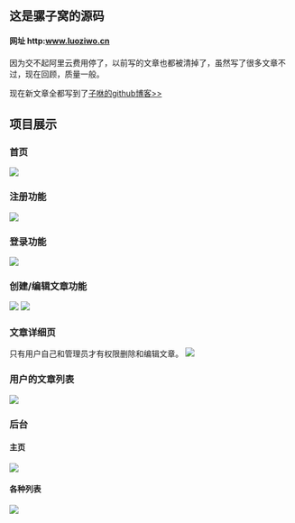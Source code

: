 这是骡子窝的源码
---
#### 网址 http:www.luoziwo.cn
因为交不起阿里云费用停了，以前写的文章也都被清掉了，虽然写了很多文章不过，现在回顾，质量一般。

现在新文章全都写到了[子咻的github博客>>](https://github.com/CodeLittlePrince/blog)

项目展示
---
### 首页
<img src="http://or1edgicq.bkt.clouddn.com/luoziwo-0.png?imageView2/2/w/1600" />

### 注册功能
<img src="http://or1edgicq.bkt.clouddn.com/luoziwo-1.png?imageView2/2/w/1600" />

### 登录功能
<img src="http://or1edgicq.bkt.clouddn.com/luoziwo-2.png?imageView2/2/w/1600" />

### 创建/编辑文章功能
<img src="http://or1edgicq.bkt.clouddn.com/luoziwo-3.png?imageView2/2/w/1600" />
<img src="http://or1edgicq.bkt.clouddn.com/luoziwo-4.png?imageView2/2/w/1600" />

### 文章详细页
只有用户自己和管理员才有权限删除和编辑文章。
<img src="http://or1edgicq.bkt.clouddn.com/luoziwo-5.png?imageView2/2/w/1600" />

### 用户的文章列表
<img src="http://or1edgicq.bkt.clouddn.com/luoziwo-7.png?imageView2/2/w/1600" />

### 后台

#### 主页
<img src="http://or1edgicq.bkt.clouddn.com/luoziwo-6.png?imageView2/2/w/1600" />

#### 各种列表
<img src="http://or1edgicq.bkt.clouddn.com/luoziwo-8.png?imageView2/2/w/1600" />

